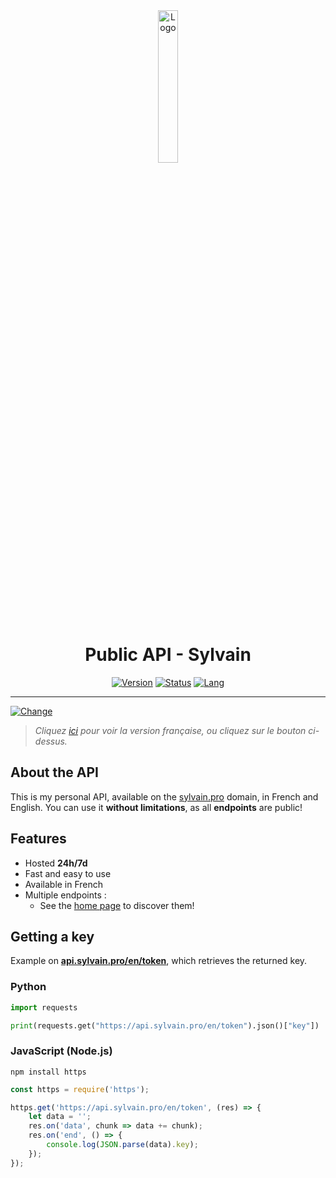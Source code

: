 <div align="center">
  <a href="https://api.sylvain.pro/en"><img src="https://github.com/20syldev/api/blob/main/src/api.png" alt="Logo" width="25%" height="auto"></a>

# Public API - Sylvain
  [![Version](https://img.shields.io/badge/Version%20:-v1.3.1-ee6464?labelColor=23272A)](https://api.sylvain.pro/en)
  [![Status](https://img.shields.io/badge/Status%20:-En%20ligne-42b85f?labelColor=23272A)](https://api.sylvain.pro/en)
  [![Lang](https://img.shields.io/badge/Lang%20:-EN-3857ab?labelColor=23272A)](https://github.com/20syldev/api#readme)
</div>

---

[![Change](https://img.shields.io/badge/Langue%20:-FR-3857ab?labelColor=23272A)](https://github.com/20syldev/api#readme)
> *Cliquez [ici](https://github.com/20syldev/api#readme) pour voir la version française, ou cliquez sur le bouton ci-dessus.*

## About the API
This is my personal API, available on the [sylvain.pro](https://api.sylvain.pro/en) domain, in French and English. 
You can use it **without limitations**, as all **endpoints** are public!

## Features
- Hosted **24h/7d**
- Fast and easy to use
- Available in French
- Multiple endpoints :
  - See the [home page](https://api.sylvain.pro/en) to discover them!

## Getting a key
Example on **[api.sylvain.pro/en/token](https://api.sylvain.pro/en/token)**, which retrieves the returned key.
### Python
```py
import requests

print(requests.get("https://api.sylvain.pro/en/token").json()["key"])
```

### JavaScript (Node.js)
```
npm install https
```
```js
const https = require('https');

https.get('https://api.sylvain.pro/en/token', (res) => {
    let data = '';
    res.on('data', chunk => data += chunk);
    res.on('end', () => {
        console.log(JSON.parse(data).key);
    });
});
```
